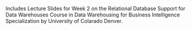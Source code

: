 Includes Lecture Slides for Week 2 on the Relational Database Support for Data Warehouses Course in Data Warehousing for Business Intelligence Specialization by University of Colarado Denver.